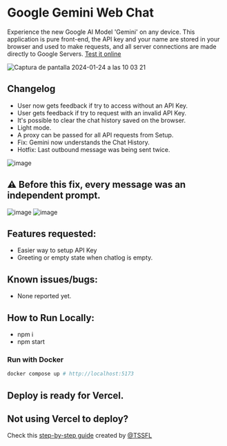 
# Google Gemini Web Chat

Experience the new Google AI Model 'Gemini' on any device. 
This application is pure front-end, the API key and your name are stored in your browser and used to make requests, and all server connections are made directly to Google Servers.
[Test it online](https://google-gemini-ui.vercel.app/)

![Captura de pantalla 2024-01-24 a las 10 03 21](https://github.com/fjosue4/google-gemini-ui/assets/85136931/05d836b1-7fb1-4df4-8515-d5b7ebffd1a9)


## Changelog

- User now gets feedback if try to access without an API Key.
- User gets feedback if try to request with an invalid API Key.
- It's possible to clear the chat history saved on the browser.
- Light mode.
- A proxy can be passed for all API requests from Setup.
- Fix: Gemini now understands the Chat History.
- Hotfix: Last outbound message was being sent twice.

![image](https://github.com/fjosue4/google-gemini-ui/assets/85136931/b4f15537-6e23-482f-9822-d9d4191dc320)

## ⚠️ Before this fix, every message was an independent prompt.

![image](https://github.com/fjosue4/google-gemini-ui/assets/85136931/ca32447d-aded-488d-866b-8f5db594e04b)
![image](https://github.com/fjosue4/google-gemini-ui/assets/85136931/122d3a93-1011-458d-b064-c650213fc209)


## Features requested:
- Easier way to setup API Key
- Greeting or empty state when chatlog is empty.

## Known issues/bugs:
- None reported yet.

## How to Run Locally:
- npm i
- npm start

### Run with Docker

```sh
docker compose up # http://localhost:5173
```

## Deploy is ready for Vercel.

## Not using Vercel to deploy?
Check this [step-by-step guide](https://www.tssfl.com/viewtopic.php?t=6778) created by [@TSSFL](https://github.com/TSSFL)
